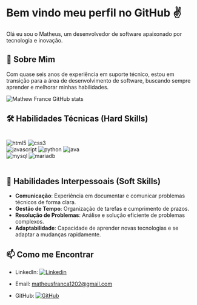 # Bem vindo meu perfil no GitHub ✌️

Olá eu sou o Matheus, um desenvolvedor de software apaixonado por tecnologia e inovação.

## 🚀 Sobre Mim
Com quase seis anos de experiência em suporte técnico, estou em transição para a área de desenvolvimento de software, buscando sempre aprender e melhorar minhas habilidades.

![Mathew France GitHub stats](https://github-readme-stats.vercel.app/api?username=mathewfrance&show_icons=true&theme=dracula)

## 🛠️ Habilidades Técnicas (Hard Skills)
<div style="display: inline_block"><br/>
  <img aling="center" alt="html5" src="https://img.shields.io/badge/HTML5-E34F26?style=for-the-badge&logo=html5&logoColor=white">
  <img aling="center" alt="css3" src="https://img.shields.io/badge/CSS3-1572B6?style=for-the-badge&logo=css3&logoColor=white"><br/>
  <img aling="center" alt="javascript" src="https://img.shields.io/badge/JavaScript-F7DF1E?style=for-the-badge&logo=javascript&logoColor=black">
  <img aling="center" alt="python" src="https://img.shields.io/badge/Python-14354C?style=for-the-badge&logo=python&logoColor=white">
  <img aling="center" alt="java" src="https://img.shields.io/badge/Java-ED8B00?style=for-the-badge&logo=openjdk&logoColor=white"><br/>
  <img aling="center" alt="mysql" src="https://img.shields.io/badge/MySQL-005C84?style=for-the-badge&logo=mysql&logoColor=white">
  <img aling="center" alt="mariadb" src="https://img.shields.io/badge/MariaDB-003545?style=for-the-badge&logo=mariadb&logoColor=white"><br/>
</div><br/>

## 🌟 Habilidades Interpessoais (Soft Skills)

- **Comunicação**: Experiência em documentar e comunicar problemas técnicos de forma clara.
- **Gestão de Tempo**: Organização de tarefas e cumprimento de prazos.
- **Resolução de Problemas**: Análise e solução eficiente de problemas complexos.
- **Adaptabilidade**: Capacidade de aprender novas tecnologias e se adaptar a mudanças rapidamente.

## 📫 Como me Encontrar

- LinkedIn: [![Linkedin](https://img.shields.io/badge/LinkedIn-0077B5?style=for-the-badge&logo=linkedin&logoColor=white)](https://www.linkedin.com/in/mathew-france/)<br/>
- Email: [matheusfranca1202@gmail.com](mailto:matheusfranca1202@gmail.com)<br/>

- GitHub: [![GitHub](https://img.shields.io/badge/GitHub-100000?style=for-the-badge&logo=github&logoColor=white)](https://github.com/mathewfrance/)
